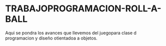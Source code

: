 # TRABAJOPROGRAMACION-ROLL-A-BALL

Aqui se pondra los avances que llevemos del juegopara clase d programacion y diseño otientadoa a objetos.
